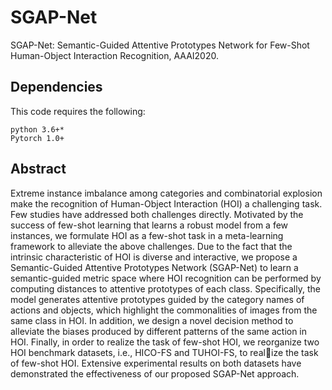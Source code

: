 # SGAP-Net
SGAP-Net: Semantic-Guided Attentive Prototypes Network for Few-Shot Human-Object Interaction Recognition, AAAI2020.

## Dependencies

This code requires the following:

    python 3.6+*
    Pytorch 1.0+

## Abstract

Extreme instance imbalance among categories and combinatorial explosion make the recognition of Human-Object Interaction (HOI) a challenging task. Few studies have addressed both challenges directly. Motivated by the success of few-shot learning that learns a robust model from a few instances, we formulate HOI as a few-shot task in a meta-learning framework to alleviate the above challenges. Due to the fact that the intrinsic characteristic of HOI is diverse and interactive, we propose a Semantic-Guided Attentive Prototypes Network (SGAP-Net) to learn a semantic-guided metric space where HOI recognition can be performed by computing distances to attentive prototypes of each class. Specifically, the model generates attentive prototypes guided by the category names of actions and objects, which highlight the commonalities of images from the same class in HOI. In addition, we design a novel decision method to alleviate the biases produced by different patterns of the same action in HOI. Finally, in order to realize the task of few-shot HOI, we reorganize two HOI benchmark datasets, i.e., HICO-FS and TUHOI-FS, to realize the task of few-shot HOI. Extensive experimental results on both datasets have demonstrated the effectiveness of our proposed SGAP-Net approach.

